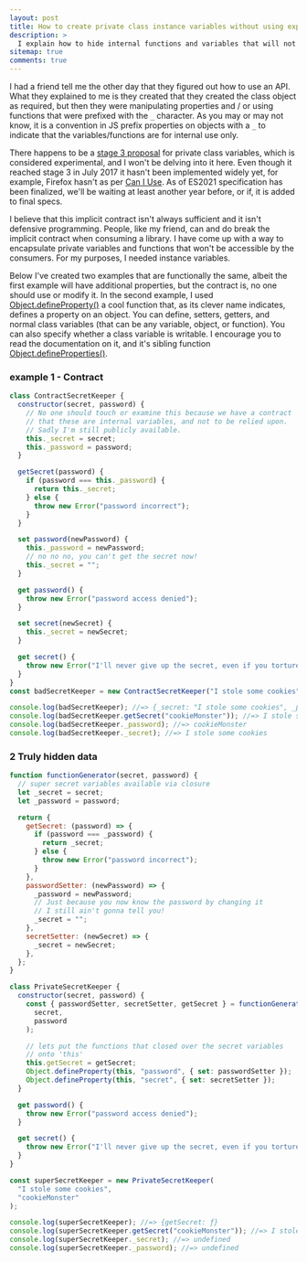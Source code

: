 ```yaml
---
layout: post
title: How to create private class instance variables without using experimental features in JavaScript.
description: >
  I explain how to hide internal functions and variables that will not be available by the consumer
sitemap: true
comments: true
---
```


I had a friend tell me the other day that they figured out how to use an API.
What they explained to me is they created that they created the class object as
required, but then they were manipulating properties and / or using functions
that were prefixed with the `_` character. As you may or may not know, it is a
convention in JS prefix properties on objects with a `_` to indicate that the
variables/functions are for internal use only.

There happens to be a [stage 3 proposal](https://developer.mozilla.org/en-US/docs/Web/JavaScript/Reference/Classes/Private_class_fields) for private class variables, which is considered experimental, and I won't be delving into it here. Even
though it reached stage 3 in July 2017 it hasn't been implemented widely yet,
for example, Firefox hasn't as per [Can I Use](https://caniuse.com/mdn-javascript_classes_private_class_fields).
As of ES2021 specification has been finalized, we'll be waiting at least another
year before, or if, it is added to final specs.

I believe that this implicit contract isn't always sufficient and it isn't
defensive programming. People, like my friend, can and do break the implicit
contract when consuming a library. I have come up with a way to encapsulate
private variables and functions that won't be accessible by the consumers.
For my purposes, I needed instance variables.

Below I've created two examples that are functionally the same, albeit the first
example will have additional properties, but the contract is, no one should use
or modify it. In the second example, I used [Object.defineProperty()](https://developer.mozilla.org/en-US/docs/Web/JavaScript/Reference/Global_Objects/Object/defineProperty) a cool function that, as its clever name indicates, defines a
property on an object. You can define, setters, getters, and normal class
variables (that can be any variable, object, or function). You can also specify
whether a class variable is writable. I encourage you to read the documentation on it, and it's sibling function [Object.defineProperties()](https://developer.mozilla.org/en-US/docs/Web/JavaScript/Reference/Global_Objects/Object/defineProperties).


### example 1 - Contract

```js
class ContractSecretKeeper {
  constructor(secret, password) {
    // No one should touch or examine this because we have a contract
    // that these are internal variables, and not to be relied upon.
    // Sadly I'm still publicly available.
    this._secret = secret;
    this._password = password;
  }

  getSecret(password) {
    if (password === this._password) {
      return this._secret;
    } else {
      throw new Error("password incorrect");
    }
  }

  set password(newPassword) {
    this._password = newPassword;
    // no no no, you can't get the secret now!
    this._secret = "";
  }

  get password() {
    throw new Error("password access denied");
  }

  set secret(newSecret) {
    this._secret = newSecret;
  }

  get secret() {
    throw new Error("I'll never give up the secret, even if you torture me");
  }
}
const badSecretKeeper = new ContractSecretKeeper("I stole some cookies", "cookieMonster");

console.log(badSecretKeeper); //=> {_secret: "I stole some cookies", _password: "cookieMonster"}
console.log(badSecretKeeper.getSecret("cookieMonster")); //=> I stole some cookies
console.log(badSecretKeeper._password); //=> cookieMonster
console.log(badSecretKeeper._secret); //=> I stole some cookies
```

### 2 Truly hidden data

```js
function functionGenerator(secret, password) {
  // super secret variables available via closure
  let _secret = secret;
  let _password = password;

  return {
    getSecret: (password) => {
      if (password === _password) {
        return _secret;
      } else {
        throw new Error("password incorrect");
      }
    },
    passwordSetter: (newPassword) => {
      _password = newPassword;
      // Just because you now know the password by changing it
      // I still ain't gonna tell you!
      _secret = "";
    },
    secretSetter: (newSecret) => {
      _secret = newSecret;
    },
  };
}

class PrivateSecretKeeper {
  constructor(secret, password) {
    const { passwordSetter, secretSetter, getSecret } = functionGenerator(
      secret,
      password
    );

    // lets put the functions that closed over the secret variables
    // onto 'this'
    this.getSecret = getSecret;
    Object.defineProperty(this, "password", { set: passwordSetter });
    Object.defineProperty(this, "secret", { set: secretSetter });
  }

  get password() {
    throw new Error("password access denied");
  }

  get secret() {
    throw new Error("I'll never give up the secret, even if you torture me");
  }
}

const superSecretKeeper = new PrivateSecretKeeper(
  "I stole some cookies",
  "cookieMonster"
);

console.log(superSecretKeeper); //=> {getSecret: ƒ}
console.log(superSecretKeeper.getSecret("cookieMonster")); //=> I stole some cookies
console.log(superSecretKeeper._secret); //=> undefined
console.log(superSecretKeeper._password); //=> undefined
```
